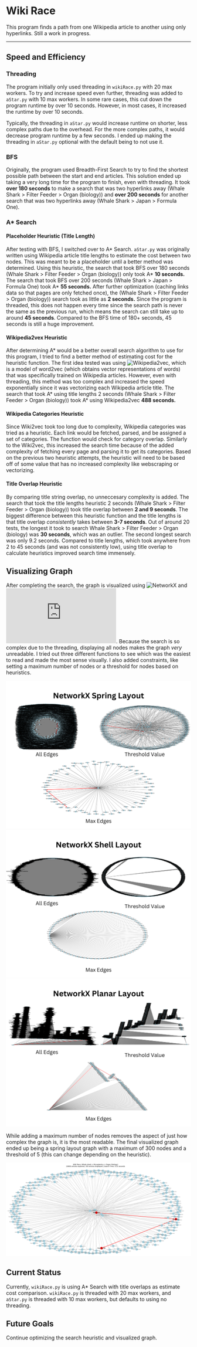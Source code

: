 # Wiki Race

This program finds a path from one Wikipedia article to another using only hyperlinks.
Still a work in progress.

---

## Speed and Efficiency

### Threading
The program initially only used threading in `wikiRace.py` with 20 max workers. To try and increase speed even further, threading was added to `aStar.py` with 10 max workers. In some rare cases, this cut down the program runtime by over 10 seconds. However, in most cases, it increased the runtime by over 10 seconds. 

Typically, the threading in `aStar.py` would increase runtime on shorter, less complex paths due to the overhead. For the more complex paths, it would decrease program runtime by a few seconds. I ended up making the threading in `aStar.py` optional with the default being to not use it.

### BFS
Originally, the program used Breadth-First Search to try to find the shortest possible path between the start and end articles. This solution ended up taking a very long time for the program to finish, even with threading. It took **over 180 seconds** to make a search that was two hyperlinks away (Whale Shark > Filter Feeder > Organ (biology)) and **over 200 seconds** for another search that was two hyperlinks away (Whale Shark > Japan > Formula One).

### A* Search
#### Placeholder Heuristic (Title Length)
After testing with BFS, I switched over to A* Search. `aStar.py` was originally written using Wikipedia article title lengths to estimate the cost between two nodes. This was meant to be a placeholder until a better method was determined. Using this heuristic, the search that took BFS over 180 seconds (Whale Shark > Filter Feeder > Organ (biology)) only took A* **10 seconds.** The search that took BFS over 200 seconds (Whale Shark > Japan > Formula One) took A* **55 seconds.** After further optimization (caching links data so that pages are only fetched once), the (Whale Shark > Filter Feeder > Organ (biology)) search took as little as **2 seconds.** Since the program is threaded, this does not happen every time since the search path is never the same as the previous run, which means the search can still take up to around **45 seconds**. Compared to the BFS time of 180+ seconds, 45 seconds is still a huge improvement.

#### Wikipedia2vex Heuristic
After determining A* would be a better overall search algorithm to use for this program, I tried to find a better method of estimating cost for the heuristic function. The first idea tested was using ![Wikipedia2vec](https://wikipedia2vec.github.io/wikipedia2vec/), which is a model of word2vec (which obtains vector representations of words) that was specifically trained on Wikipedia articles. However, even with threading, this method was too complex and increased the speed exponentially since it was vectorizing each Wikipedia article title. The search that took A* using title lengths 2 seconds (Whale Shark > Filter Feeder > Organ (biology)) took A* using Wikipedia2vec **488 seconds.**

#### Wikipedia Categories Heuristic
Since Wiki2vec took too long due to complexity, Wikipedia categories was tried as a heuristic. Each link would be fetched, parsed, and be assigned a set of categories. The function would check for category overlap. Similarly to the Wiki2vec, this increased the search time because of the added complexity of fetching every page and parsing it to get its categories. Based on the previous two heuristic attempts, the heuristic will need to be based off of some value that has no increased complexity like webscraping or vectorizing.

#### Title Overlap Heuristic
By comparing title string overlap, no unneccesary complexity is added. The search that took the title lengths heuristic 2 seconds (Whale Shark > Filter Feeder > Organ (biology)) took title overlap between **2 and 9 seconds**. The biggest difference between this heuristic function and the title lengths is that title overlap *consistently* takes between **3-7 seconds**. Out of around 20 tests, the longest it took to search Whale Shark > Filter Feeder > Organ (biology) was **30 seconds**, which was an outlier. The second longest search was only 9.2 seconds. Compared to title lengths, which took anywhere from 2 to 45 seconds (and was not consistently low), using title overlap to calculate heuristics improved search time immensely.

## Visualizing Graph
After completing the search, the graph is visualized using ![NetworkX](https://networkx.org/) and ![Matplotlib Pyplot](https://matplotlib.org/3.5.3/api/_as_gen/matplotlib.pyplot.html). Because the search is so complex due to the threading, displaying all nodes makes the graph *very* unreadable. I tried out three different functions to see which was the easiest to read and made the most sense visually. I also added constraints, like setting a maximum number of nodes or a threshold for nodes based on heuristics.

![spring layout](imgs/springLayout.png)
![shell layout](imgs/shellLayout.png)
![planar layout](imgs/planarLayout.png)

While adding a maximum number of nodes removes the aspect of just how complex the graph is, it is the most readable. The final visualized graph ended up being a spring layout graph with a maximum of 300 nodes and a threshold of 5 (this can change depending on the heuristic).

![visualized graph](imgs/final_thresholdMaxEdgesSpringLayout.png)

## Current Status
Currently, `wikiRace.py` is using A* Search with title overlaps as estimate cost comparison. `wikiRace.py` is threaded with 20 max workers, and `aStar.py` is threaded with 10 max workers, but defaults to using no threading.

## Future Goals
Continue optimizing the search heuristic and visualized graph.